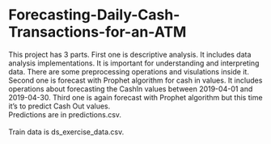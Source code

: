 # Forecasting-Daily-Cash-Transactions-for-an-ATM
This project has 3 parts. First one is descriptive analysis. It includes data analysis implementations. It is important for understanding and interpreting data. There are some preprocessing operations and visulations inside it. Second one is forecast with Prophet algorithm for cash in values. It includes operations about forecasting the CashIn values between 2019-04-01 and 2019-04-30. Third one is again forecast with Prophet algorithm but this time it’s to predict Cash Out values.
<br>Predictions are in predictions.csv.</br>
<br>Train data is ds_exercise_data.csv.</br>
